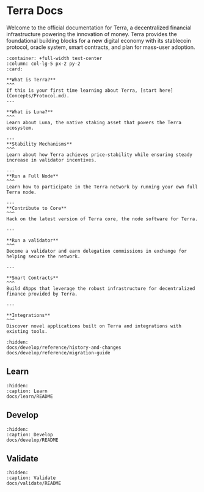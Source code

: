 # Terra Docs

Welcome to the official documentation for Terra, a decentralized financial infrastructure powering the innovation of money. Terra provides the foundational building blocks for a new digital economy with its stablecoin protocol, oracle system, smart contracts, and plan for mass-user adoption.

````{panels}
:container: +full-width text-center
:column: col-lg-5 px-2 py-2
:card:

**What is Terra?**
^^^
If this is your first time learning about Terra, [start here](Concepts/Protocol.md).
---

**What is Luna?**
^^^
Learn about Luna, the native staking asset that powers the Terra ecosystem.

---
**Stability Mechanisms**
^^^
Learn about how Terra achieves price-stability while ensuring steady increase in validator incentives.

---
**Run a Full Node**
^^^
Learn how to participate in the Terra network by running your own full Terra node.

---
**Contribute to Core**
^^^
Hack on the latest version of Terra core, the node software for Terra.

---

**Run a validator**
^^^
Become a validator and earn delegation commissions in exchange for helping secure the network.

---

**Smart Contracts**
^^^
Build dApps that leverage the robust infrastructure for decentralized finance provided by Terra.

---

**Integrations**
^^^
Discover novel applications built on Terra and integrations with existing tools.

````

```{toctree}
:hidden:
docs/develop/reference/history-and-changes
docs/develop/reference/migration-guide
```

## Learn

```{toctree}
:hidden:
:caption: Learn
docs/learn/README
```

## Develop

```{toctree}
:hidden:
:caption: Develop
docs/develop/README
```

## Validate

```{toctree}
:hidden:
:caption: Validate
docs/validate/README
```
